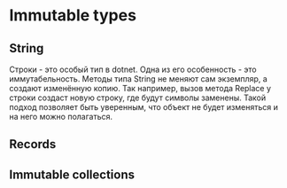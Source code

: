 # Immutable types

## String

Строки - это особый тип в dotnet. Одна из его особенность - это иммутабельность. Методы типа String не меняют сам экземпляр, а создают изменённую копию. Так например, вызов метода Replace у строки создаст новую строку, где будут символы заменены. Такой подход позволяет быть уверенным, что объект не будет изменяться и на него можно полагаться.

## Records

## Immutable collections
